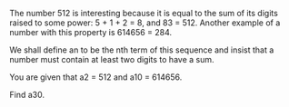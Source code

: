 The number 512 is interesting because it is equal to the sum of its digits raised to some
power: 5 + 1 + 2 = 8, and 83 = 512. Another example of a number with this property is
614656 = 284.

We shall define an to be the nth term of this sequence and insist that a number must contain
at least two digits to have a sum.

You are given that a2 = 512 and a10 = 614656.

Find a30.
